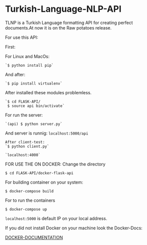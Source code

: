 # Turkish-Language-NLP-API
TLNP is a Turkish Language formatting API for creating perfect documents.At now it is on the
Raw potatoes release.

For use this API:

First:

For Linux and MacOs:

    `$ python install pip`

And after:

    `$ pip install virtualenv`

After installed these modules problemless.

    `$ cd FLASK-API/
     $ source api bin/activate`

For run the server:

    `(api) $ python server.py`

And server is runnig:
    `localhost:5000/api`

    After client-test:
    `$ python client.py`

    `localhost:4000`


FOR USE THE ON DOCKER:
Change the directory

  `$ cd FLASK-API/docker-flask-api`

For building container on your system:

  `$ docker-compose build`

For to run the containers

  `$ docker-compose up`

  `localhost:5000` is default IP on your local address.


If you did not install Docker on your machine look the Docker-Docs:

  [DOCKER-DOCUMENTATION](https://docs.docker.com/)
